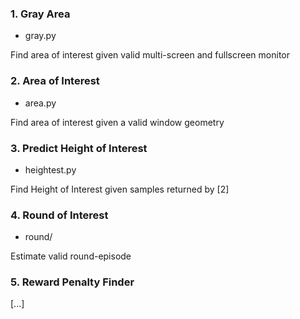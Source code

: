 
### 1. Gray Area

- gray.py

Find area of interest given valid multi-screen and fullscreen monitor

### 2. Area of Interest 

- area.py

Find area of interest given a valid window geometry

### 3. Predict Height of Interest

- heightest.py

Find Height of Interest given samples returned by [2]

### 4. Round of Interest

- round/

Estimate valid round-episode

### 5. Reward Penalty Finder

[...]
